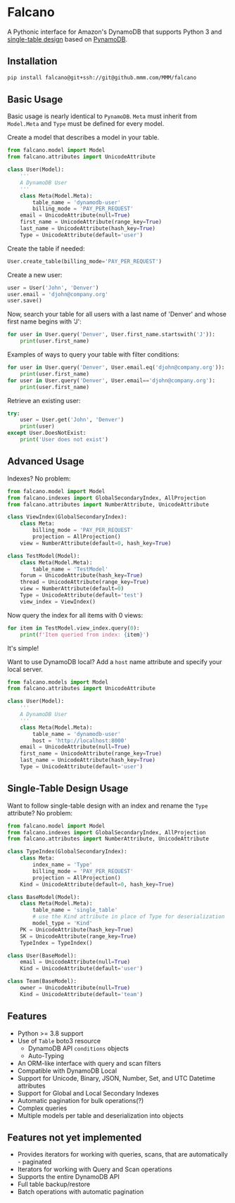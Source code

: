 # Falcano

A Pythonic interface for Amazon's DynamoDB that supports Python 3 and [single-table design](https://www.alexdebrie.com/posts/dynamodb-single-table/) based on [PynamoDB](https://github.com/pynamodb/PynamoDB).

## Installation

```bash
pip install falcano@git+ssh://git@github.mmm.com/MMM/falcano
```

## Basic Usage

Basic usage is nearly identical to `PynamoDB`. `Meta` must inherit from `Model.Meta` and `Type` must be defined for every model.

Create a model that describes a model in your table.

```python
from falcano.model import Model
from falcano.attributes import UnicodeAttribute

class User(Model):
    '''
    A DynamoDB User
    '''
    class Meta(Model.Meta):
        table_name = 'dynamodb-user'
        billing_mode = 'PAY_PER_REQUEST'
    email = UnicodeAttribute(null=True)
    first_name = UnicodeAttribute(range_key=True)
    last_name = UnicodeAttribute(hash_key=True)
    Type = UnicodeAttribute(default='user')
```

Create the table if needed:

```python
User.create_table(billing_mode='PAY_PER_REQUEST')
```

Create a new user:

```python
user = User('John', 'Denver')
user.email = 'djohn@company.org'
user.save()
```

Now, search your table for all users with a last name of 'Denver' and whose first name begins with 'J':

```python
for user in User.query('Denver', User.first_name.startswith('J')):
    print(user.first_name)
```

Examples of ways to query your table with filter conditions:

```python
for user in User.query('Denver', User.email.eq('djohn@company.org')):
    print(user.first_name)
for user in User.query('Denver', User.email=='djohn@company.org'):
    print(user.first_name)
```

Retrieve an existing user:

```python
try:
    user = User.get('John', 'Denver')
    print(user)
except User.DoesNotExist:
    print('User does not exist')
```

## Advanced Usage

Indexes? No problem:

```python
from falcano.model import Model
from falcano.indexes import GlobalSecondaryIndex, AllProjection
from falcano.attributes import NumberAttribute, UnicodeAttribute

class ViewIndex(GlobalSecondaryIndex):
    class Meta:
        billing_mode = 'PAY_PER_REQUEST'
        projection = AllProjection()
    view = NumberAttribute(default=0, hash_key=True)

class TestModel(Model):
    class Meta(Model.Meta):
        table_name = 'TestModel'
    forum = UnicodeAttribute(hash_key=True)
    thread = UnicodeAttribute(range_key=True)
    view = NumberAttribute(default=0)
    Type = UnicodeAttribute(default='test')
    view_index = ViewIndex()
```

Now query the index for all items with 0 views:

```python
for item in TestModel.view_index.query(0):
    print(f'Item queried from index: {item}')
```

It's simple!

Want to use DynamoDB local? Add a `host` name attribute and specify your local server.

```python
from falcano.models import Model
from falcano.attributes import UnicodeAttribute

class User(Model):
    '''
    A DynamoDB User
    '''
    class Meta(Model.Meta):
        table_name = 'dynamodb-user'
        host = 'http://localhost:8000'
    email = UnicodeAttribute(null=True)
    first_name = UnicodeAttribute(range_key=True)
    last_name = UnicodeAttribute(hash_key=True)
    Type = UnicodeAttribute(default='user')
```

## Single-Table Design Usage

Want to follow single-table design with an index and rename the `Type` attribute? No problem:

```python
from falcano.model import Model
from falcano.indexes import GlobalSecondaryIndex, AllProjection
from falcano.attributes import NumberAttribute, UnicodeAttribute

class TypeIndex(GlobalSecondaryIndex):
    class Meta:
        index_name = 'Type'
        billing_mode = 'PAY_PER_REQUEST'
        projection = AllProjection()
    Kind = UnicodeAttribute(default=0, hash_key=True)

class BaseModel(Model):
    class Meta(Model.Meta):
        table_name = 'single_table'
        # use the Kind attribute in place of Type for deserialization
        model_type = 'Kind'
    PK = UnicodeAttribute(hash_key=True)
    SK = UnicodeAttribute(range_key=True)
    TypeIndex = TypeIndex()

class User(BaseModel):
    email = UnicodeAttribute(null=True)
    Kind = UnicodeAttribute(default='user')

class Team(BaseModel):
    owner = UnicodeAttribute(null=True)
    Kind = UnicodeAttribute(default='team')
```

## Features

- Python >= 3.8 support
- Use of `Table` boto3 resource
  - DynamoDB API `conditions` objects
  - Auto-Typing
- An ORM-like interface with query and scan filters
- Compatible with DynamoDB Local
- Support for Unicode, Binary, JSON, Number, Set, and UTC Datetime attributes
- Support for Global and Local Secondary Indexes
- Automatic pagination for bulk operations(?)
- Complex queries
- Multiple models per table and deserialization into objects

## Features not yet implemented

- Provides iterators for working with queries, scans, that are automatically - paginated
- Iterators for working with Query and Scan operations
- Supports the entire DynamoDB API
- Full table backup/restore
- Batch operations with automatic pagination
